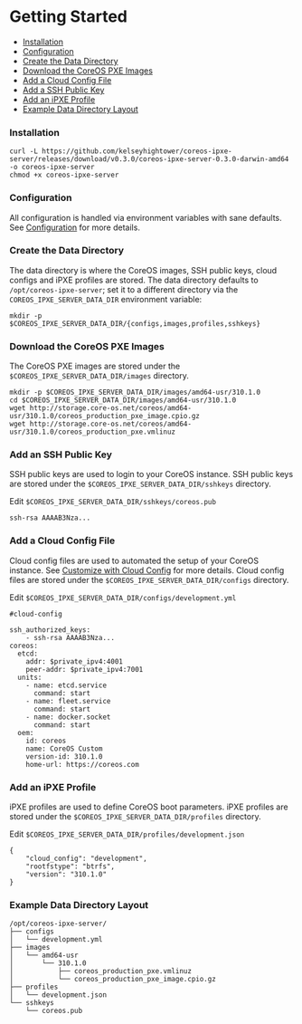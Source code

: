 # Getting Started

- [Installation](#installation)
- [Configuration](#configuration)
- [Create the Data Directory](#create-the-data-directory) 
- [Download the CoreOS PXE Images](#download-the-coreos-pxe-images)
- [Add a Cloud Config File](#add-a-cloud-config-file)
- [Add a SSH Public Key](#add-an-ssh-public-key)
- [Add an iPXE Profile](#add-an-ipxe-profile)
- [Example Data Directory Layout](#example-data-directory-layout)

### Installation

```
curl -L https://github.com/kelseyhightower/coreos-ipxe-server/releases/download/v0.3.0/coreos-ipxe-server-0.3.0-darwin-amd64 -o coreos-ipxe-server
chmod +x coreos-ipxe-server
```

### Configuration

All configuration is handled via environment variables with sane defaults. See [Configuration](configuration.md) for more details.


### Create the Data Directory

The data directory is where the CoreOS images, SSH public keys, cloud configs and iPXE profiles are stored. The data directory defaults to `/opt/coreos-ipxe-server`; set it to a different directory via the `COREOS_IPXE_SERVER_DATA_DIR` environment variable:

```
mkdir -p $COREOS_IPXE_SERVER_DATA_DIR/{configs,images,profiles,sshkeys}
```

### Download the CoreOS PXE Images

The CoreOS PXE images are stored under the `$COREOS_IPXE_SERVER_DATA_DIR/images` directory.

```
mkdir -p $COREOS_IPXE_SERVER_DATA_DIR/images/amd64-usr/310.1.0
cd $COREOS_IPXE_SERVER_DATA_DIR/images/amd64-usr/310.1.0
wget http://storage.core-os.net/coreos/amd64-usr/310.1.0/coreos_production_pxe_image.cpio.gz
wget http://storage.core-os.net/coreos/amd64-usr/310.1.0/coreos_production_pxe.vmlinuz
```

### Add an SSH Public Key

SSH public keys are used to login to your CoreOS instance. SSH public keys are stored under the `$COREOS_IPXE_SERVER_DATA_DIR/sshkeys` directory.

Edit `$COREOS_IPXE_SERVER_DATA_DIR/sshkeys/coreos.pub`

```
ssh-rsa AAAAB3Nza...
```

### Add a Cloud Config File

Cloud config files are used to automated the setup of your CoreOS instance. See [Customize with Cloud Config](https://coreos.com/docs/cluster-management/setup/cloudinit-cloud-config/) for more details. Cloud config files are stored under the `$COREOS_IPXE_SERVER_DATA_DIR/configs` directory.

Edit `$COREOS_IPXE_SERVER_DATA_DIR/configs/development.yml`

```
#cloud-config

ssh_authorized_keys:
    - ssh-rsa AAAAB3Nza...
coreos:
  etcd:
    addr: $private_ipv4:4001
    peer-addr: $private_ipv4:7001
  units:
    - name: etcd.service
      command: start
    - name: fleet.service
      command: start
    - name: docker.socket
      command: start
  oem:
    id: coreos
    name: CoreOS Custom
    version-id: 310.1.0
    home-url: https://coreos.com
```

### Add an iPXE Profile

iPXE profiles are used to define CoreOS boot parameters. iPXE profiles are stored under the `$COREOS_IPXE_SERVER_DATA_DIR/profiles` directory.

Edit `$COREOS_IPXE_SERVER_DATA_DIR/profiles/development.json` 

```
{
	"cloud_config": "development",
	"rootfstype": "btrfs",
	"version": "310.1.0"
}
```

### Example Data Directory Layout

```
/opt/coreos-ipxe-server/
├── configs
│   └── development.yml
├── images
│   └── amd64-usr
│       └── 310.1.0
│           ├── coreos_production_pxe.vmlinuz
│           └── coreos_production_pxe_image.cpio.gz
├── profiles
│   └── development.json
└── sshkeys
    └── coreos.pub
```
